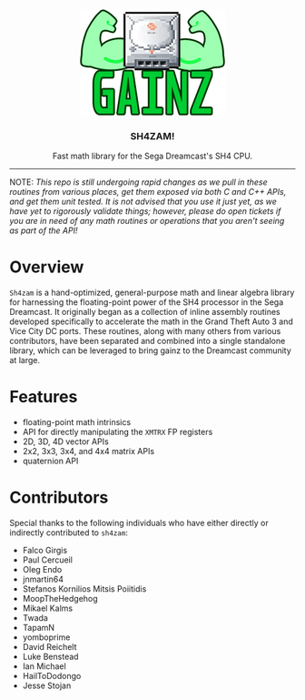 <!-- PROJECT LOGO -->
<div align="center">
  <a href="https://github.com/gyrovorbis/sh4zam">
    <img src="doc/logo.png" alt="Sh4zam">
  </a>
  <h3 align="center"><strong>SH4ZAM!</strong></h1>
  <p align="center">
    Fast math library for the Sega Dreamcast's SH4 CPU.
    <br />
  </p>
</div>
<hr>
NOTE: <i>This repo is still undergoing rapid changes as we pull in these routines from various places, get them exposed via both C and C++ APIs, and get them unit tested. It is not advised that you use it just yet, as we have yet to rigorously validate things; however, please do open tickets if you are in need of any math routines or operations that you aren't seeing as part of the API!</i>

# Overview

`Sh4zam` is a hand-optimized, general-purpose math and linear algebra library for harnessing the floating-point power of the SH4 processor in the Sega Dreamcast. It originally began as a collection of inline assembly routines developed specifically to accelerate the math in the Grand Theft Auto 3 and Vice City DC ports. These routines, along with many others from various contributors, have been separated and combined into a single standalone library, which can be leveraged to bring gainz to the Dreamcast community at large.

# Features

- floating-point math intrinsics
- API for directly manipulating the `XMTRX` FP registers
- 2D, 3D, 4D vector APIs
- 2x2, 3x3, 3x4, and 4x4 matrix APIs
- quaternion API

# Contributors

Special thanks to the following individuals who have either directly or indirectly contributed to `sh4zam`:
- Falco Girgis
- Paul Cercueil
- Oleg Endo
- jnmartin64
- Stefanos Kornilios Mitsis Poiitidis
- MoopTheHedgehog
- Mikael Kalms
- Twada
- TapamN
- yomboprime
- David Reichelt
- Luke Benstead
- Ian Michael
- HailToDodongo
- Jesse Stojan

